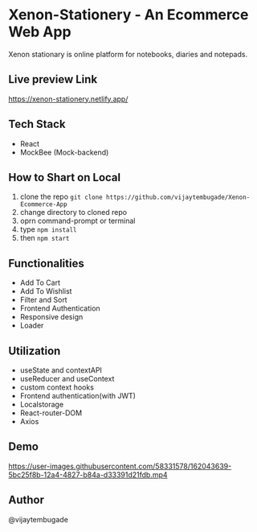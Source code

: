# Xenon-Stationery - An Ecommerce Web App
Xenon stationary is online platform for notebooks, diaries and notepads.

## Live preview Link
https://xenon-stationery.netlify.app/

## Tech Stack
- React
- MockBee (Mock-backend)

## How to Shart on Local
1. clone the repo `git clone https://github.com/vijaytembugade/Xenon-Ecommerce-App`
2. change directory to cloned repo
3. oprn command-prompt or terminal
4. type `npm install`
5. then `npm start`


## Functionalities 

- Add To Cart
- Add To Wishlist
- Filter and Sort
- Frontend Authentication
- Responsive design
- Loader

## Utilization
- useState and contextAPI
- useReducer and useContext
- custom context hooks
- Frontend authentication(with JWT)
- Localstorage 
- React-router-DOM
- Axios

## Demo


https://user-images.githubusercontent.com/58331578/162043639-5bc25f8b-12a4-4827-b84a-d33391d21fdb.mp4




## Author
@vijaytembugade

